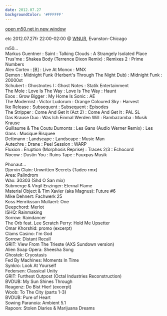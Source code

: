 ```yaml
---
date: 2012.07.27
backgroundColor: '#FFFFFF'
---
```


[open m50.net in new window  
](http://m50.net/)  

etc 2012.07.27fr 22:00-02:00 @ [WNUR](http://www.wnur.org/), Evanston-Chicago  

m50...  
Markus Guentner : Saint : Talking Clouds : A Strangely Isolated Place  
Trus'me : Shakea Body (Terrence Dixon Remix) : Remixes 2 : Prime Numbers  
Alex Cortex : \[B\] : Live At Monox : MNX  
Demon : Midnight Funk (Herbert's Through The Night Dub) : Midnight Funk : 20000st  
Schubert : Ghostnotes I : Ghost Notes : Statik Entertainment  
The Mole : Love Is The Way : Love Is The Way : Haunt  
Exos : Grow Bigger : My Home Is Sonic : AE  
The Modernist : Victor Ludorum : Orange Coloured Sky : Harvest  
Ike Release : Subsequent : Subsequent : Episodes  
The Stripper : Come And Get It (Act 2) : Come And Get It : PAL SL  
Das Krause Duo : Was Ich Einmal Werden Will : Rambazamba : Musik Krause  
Guillaume & The Coutu Dumonts : Les Gans (Audio Werner Remix) : Les Gans : Musique Risquee  
Dettmann : Landscape : Landscape : Music Man  
Autechre : Drane : Peel Session : WARP  
Fluxion : Eruption (Morphosis Reprise) : Traces 2/3 : Echocord  
Nocow : Dustin You : Ruins Tape : Fauxpas Musik  

Phonaut...  
Djorvin Clain: Unwritten Secrets (Tadeo rmx)  
Area: Palindrom  
Wax: 30303 (Shd O San mix)  
Submerge & Virgil Enzinger: Eternal Flame  
Material Object & Tim Xavier (aka Magnus): Future #6  
Mike Dehnert: Fachwerk 25  
Koss Henriksson Mullaert: One  
Deepchord: Merlot  
ISHQ: Rainmaking  
Sorrow: Raindancer  
The Orb feat. Lee Scratch Perry: Hold Me Upsetter  
Omar Khorshid: promo (excerpt)  
Clams Casino: I'm God  
Sorrow: Distant Recall  
GRIT: View From The Trieste (AXS Sundown version)  
Alien Soap Opera: Sheesha Song  
Ghostek: Cryostasis  
Fed By Machines: Moments In Time  
Synkro: Look At Yourself  
Federsen: Classical Unity  
GRIT: Furthest Outpost (Octal Industries Reconstruction)  
BVDUB: My Sun Shines Through  
Reagenz: Do Bist Hier! (excerpt)  
Woob: To The City (parts 1-3)  
BVDUB: Pure of Heart  
Sowing Paranoia: Ambient 5.1  
Rapoon: Stolen Diaries & Marijuana Dreams